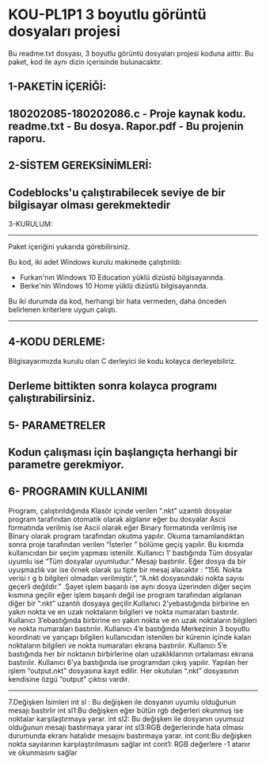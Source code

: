 # KOU-PL1P1 3 boyutlu görüntü dosyaları projesi
Bu readme.txt dosyası, 3 boyutlu görüntü dosyaları projesi  koduna aittir.
Bu paket, kod ile aynı dizin içerisinde bulunacaktır.


1-PAKETİN İÇERİĞİ:
----------
180202085-180202086.c - Proje  kaynak kodu.
readme.txt - Bu dosya.
Rapor.pdf - Bu projenin raporu.
----------

2-SİSTEM GEREKSİNİMLERİ:
-------------------
Codeblocks'u çalıştırabilecek seviye de bir bilgisayar olması gerekmektedir
-------------------


3-KURULUM:

-------------------
Paket içeriğini yukarıda görebilirsiniz.

Bu kod, iki adet Windows kurulu makinede çalıştırıldı:
- Furkan'nın Windows 10 Education yüklü dizüstü bilgisayarında.
- Berke'nin Windows 10 Home  yüklü dizüstü bilgisayarında.

Bu iki durumda da kod, herhangi bir hata vermeden, daha önceden belirlenen kriterlere
uygun çalıştı.



-------------------


4-KODU DERLEME:
------------------
Bilgisayarımızda kurulu olan C derleyici ile kodu kolayca derleyebiliriz.

Derleme bittikten sonra kolayca programı çalıştırabilirsiniz.
------------------



5- PARAMETRELER
---------------------------
Kodun çalışması için başlangıçta herhangi bir parametre gerekmiyor.
------------------




6- PROGRAMIN KULLANIMI
-----------------------------
Program, çalıştırıldığında Klasör içinde verilen “.nkt” uzantılı dosyalar program
tarafından otomatik olarak algılanır eğer bu dosyalar Ascii formatında verilmiş ise
 Ascii olarak eğer Binary formatında verilmiş ise Binary olarak program tarafından 
okutma yapılır. Okuma tamamlandıktan sonra proje tarafından verilen “İsterler ” 
bölüme geçiş yapılır. Bu kısımda kullanıcıdan bir seçim yapması istenilir. Kullanıcı
 1’ bastığında Tüm dosyalar uyumlu ise “Tüm dosyalar uyumludur.” Mesajı bastırılır. 
Eğer dosya da bir uyuşmazlık var ise örnek olarak şu tipte bir mesaj alacaktır :
 “156. Nokta verisi r g b bilgileri olmadan verilmiştir.”, “A.nkt dosyasındaki 
nokta sayısı geçerli değildir.” .Şayet işlem başarılı ise aynı dosya üzerinden 
diğer seçim kısmına geçilir eğer işlem başarılı değil ise program tarafından
 algılanan diğer bir “.nkt” uzantılı dosyaya geçilir.Kullanıcı 2’yebastığında 
birbirine en yakın nokta ve en uzak noktaların bilgileri ve nokta numaraları
 bastırılır. Kullanıcı 3’ebastığında birbirine en yakın nokta ve en uzak noktaların 
bilgileri ve nokta numaraları bastırılır. Kullanıcı 4’e bastığında Merkezinin 3 
boyutlu koordinatı ve yarıçapı bilgileri kullanıcıdan istenilen bir kürenin içinde
 kalan noktaların bilgileri ve nokta numaraları ekrana bastırılır. Kullanıcı 5’e 
bastığında her bir noktanın birbirlerine olan uzaklıklarının ortalaması ekrana 
bastırılır. Kullanıcı 6’ya bastığında ise programdan çıkış yapılır. Yapılan her
 işlem “output.nkt” dosyasına kayıt edilir. Her okutulan “.nkt” dosyasının 
kendisine özgü “output” çıktısı vardır.

***********************************************************************************

7.Değişken İsimleri
int sl : Bu değişken ile dosyanın uyumlu olduğunun mesajı bastırlır
int sl1:Bu değişken eğer bütün rgb değerleri okunmuş ise noktalar karşılaştırmaya yarar.
int sl2: Bu değişken ile dosyanın uyumsuz olduğunun mesajı bastırmaya yarar
int sl3:RGB değerlerinde hata olması durumunda ekranı hatalıdır mesajını bastırmaya yarar.
int cont:Bu değişken nokta sayılarının karşılaştırılmasını sağlar
int cont1: RGB değerlere -1 atanır ve okunmasını sağlar

